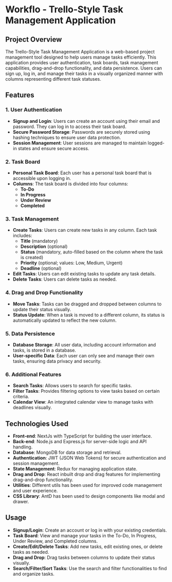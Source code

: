 # Workflo - Trello-Style Task Management Application

## Project Overview
The Trello-Style Task Management Application is a web-based project management tool designed to help users manage tasks efficiently. This application provides user authentication, task boards, task management capabilities, drag-and-drop functionality, and data persistence. Users can sign up, log in, and manage their tasks in a visually organized manner with columns representing different task statuses.

## Features

### 1. User Authentication
- **Signup and Login**: Users can create an account using their email and password. They can log in to access their task board.
- **Secure Password Storage**: Passwords are securely stored using hashing techniques to ensure user data protection.
- **Session Management**: User sessions are managed to maintain logged-in states and ensure secure access.

### 2. Task Board
- **Personal Task Board**: Each user has a personal task board that is accessible upon logging in.
- **Columns**: The task board is divided into four columns:
  - **To-Do**
  - **In Progress**
  - **Under Review**
  - **Completed**

### 3. Task Management
- **Create Tasks**: Users can create new tasks in any column. Each task includes:
  - **Title** (mandatory)
  - **Description** (optional)
  - **Status** (mandatory, auto-filled based on the column where the task is created)
  - **Priority** (optional; values: Low, Medium, Urgent)
  - **Deadline** (optional)
- **Edit Tasks**: Users can edit existing tasks to update any task details.
- **Delete Tasks**: Users can delete tasks as needed.

### 4. Drag and Drop Functionality
- **Move Tasks**: Tasks can be dragged and dropped between columns to update their status visually.
- **Status Update**: When a task is moved to a different column, its status is automatically updated to reflect the new column.

### 5. Data Persistence
- **Database Storage**: All user data, including account information and tasks, is stored in a database.
- **User-specific Data**: Each user can only see and manage their own tasks, ensuring data privacy and security.

### 6. Additional Features
- **Search Tasks**: Allows users to search for specific tasks.
- **Filter Tasks**: Provides filtering options to view tasks based on certain criteria.
- **Calendar View**: An integrated calendar view to manage tasks with deadlines visually.

## Technologies Used
- **Front-end**: NextJs with TypeScript for building the user interface.
- **Back-end**: Node.js and Express.js for server-side logic and API handling.
- **Database**: MongoDB for data storage and retrieval.
- **Authentication**: JWT (JSON Web Tokens) for secure authentication and session management.
- **State Management**: Redux for managing application state.
- **Drag and Drop**: React inbuilt drop and drag features for implementing drag-and-drop functionality.
- **Utilities**: Different utils has been used for improved code management and user experience.
- **CSS Library**: AntD has been used  to design components like modal and drawer.

## Usage
- **Signup/Login**: Create an account or log in with your existing credentials.
- **Task Board**: View and manage your tasks in the To-Do, In Progress, Under Review, and Completed columns.
- **Create/Edit/Delete Tasks**: Add new tasks, edit existing ones, or delete tasks as needed.
- **Drag and Drop**: Drag tasks between columns to update their status visually.
- **Search/Filter/Sort Tasks**: Use the search and filter functionalities to find and organize tasks.

